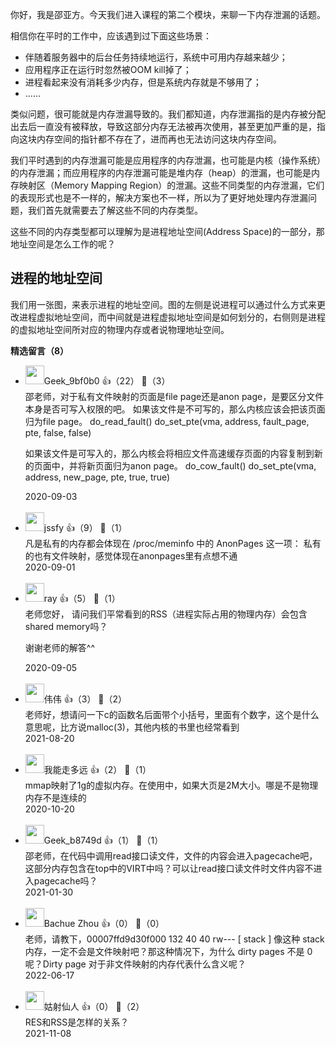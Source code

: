 你好，我是邵亚方。今天我们进入课程的第二个模块，来聊一下内存泄漏的话题。

相信你在平时的工作中，应该遇到过下面这些场景：

- 伴随着服务器中的后台任务持续地运行，系统中可用内存越来越少；
- 应用程序正在运行时忽然被OOM kill掉了；
- 进程看起来没有消耗多少内存，但是系统内存就是不够用了；
- ……

类似问题，很可能就是内存泄漏导致的。我们都知道，内存泄漏指的是内存被分配出去后一直没有被释放，导致这部分内存无法被再次使用，甚至更加严重的是，指向这块内存空间的指针都不存在了，进而再也无法访问这块内存空间。

我们平时遇到的内存泄漏可能是应用程序的内存泄漏，也可能是内核（操作系统）的内存泄漏；而应用程序的内存泄漏可能是堆内存（heap）的泄漏，也可能是内存映射区（Memory Mapping Region）的泄漏。这些不同类型的内存泄漏，它们的表现形式也是不一样的，解决方案也不一样，所以为了更好地处理内存泄漏问题，我们首先就需要去了解这些不同的内存类型。

这些不同的内存类型都可以理解为是进程地址空间(Address Space)的一部分，那地址空间是怎么工作的呢？

## 进程的地址空间

我们用一张图，来表示进程的地址空间。图的左侧是说进程可以通过什么方式来更改进程虚拟地址空间，而中间就是进程虚拟地址空间是如何划分的，右侧则是进程的虚拟地址空间所对应的物理内存或者说物理地址空间。
<div><strong>精选留言（8）</strong></div><ul>
<li><img src="" width="30px"><span>Geek_9bf0b0</span> 👍（22） 💬（3）<div>邵老师，对于私有文件映射的页面是file page还是anon page，是要区分文件本身是否可写入权限的吧。
如果该文件是不可写的，那么内核应该会把该页面归为file page。
do_read_fault()
        do_set_pte(vma, address, fault_page, pte, false, false)

如果该文件是可写入的，那么内核会将相应文件高速缓存页面的内容复制到新的页面中，并将新页面归为anon page。
do_cow_fault()
       do_set_pte(vma, address, new_page, pte, true, true)</div>2020-09-03</li><br/><li><img src="https://static001.geekbang.org/account/avatar/00/11/5a/56/115c6433.jpg" width="30px"><span>jssfy</span> 👍（9） 💬（1）<div>凡是私有的内存都会体现在 &#47;proc&#47;meminfo 中的 AnonPages 这一项：
私有的也有文件映射，感觉体现在anonpages里有点想不通</div>2020-09-01</li><br/><li><img src="" width="30px"><span>ray</span> 👍（5） 💬（1）<div>老师您好，
请问我们平常看到的RSS（进程实际占用的物理内存）会包含shared memory吗？

谢谢老师的解答^^</div>2020-09-05</li><br/><li><img src="https://static001.geekbang.org/account/avatar/00/16/21/7f/efda2a64.jpg" width="30px"><span>伟伟</span> 👍（3） 💬（2）<div>老师好，想请问一下c的函数名后面带个小括号，里面有个数字，这个是什么意思呢，比方说malloc(3)，其他内核的书里也经常看到</div>2021-08-20</li><br/><li><img src="https://static001.geekbang.org/account/avatar/00/12/ed/91/1d332031.jpg" width="30px"><span>我能走多远</span> 👍（2） 💬（1）<div>mmap映射了1g的虚拟内存。在使用中，如果大页是2M大小。哪是不是物理内存不是连续的</div>2020-10-20</li><br/><li><img src="" width="30px"><span>Geek_b8749d</span> 👍（1） 💬（1）<div>邵老师，在代码中调用read接口读文件，文件的内容会进入pagecache吧，这部分内存包含在top中的VIRT中吗？可以让read接口读文件时文件内容不进入pagecache吗？</div>2021-01-30</li><br/><li><img src="https://static001.geekbang.org/account/avatar/00/16/cd/db/7467ad23.jpg" width="30px"><span>Bachue Zhou</span> 👍（0） 💬（0）<div>老师，请教下，00007ffd9d30f000 132 40 40 rw--- [ stack ] 像这种 stack 内存，一定不会是文件映射吧？那这种情况下，为什么 dirty pages 不是 0 呢？Dirty page 对于非文件映射的内存代表什么含义呢？</div>2022-06-17</li><br/><li><img src="https://static001.geekbang.org/account/avatar/00/0f/63/85/1dc41622.jpg" width="30px"><span>姑射仙人</span> 👍（0） 💬（2）<div>RES和RSS是怎样的关系？</div>2021-11-08</li><br/>
</ul>